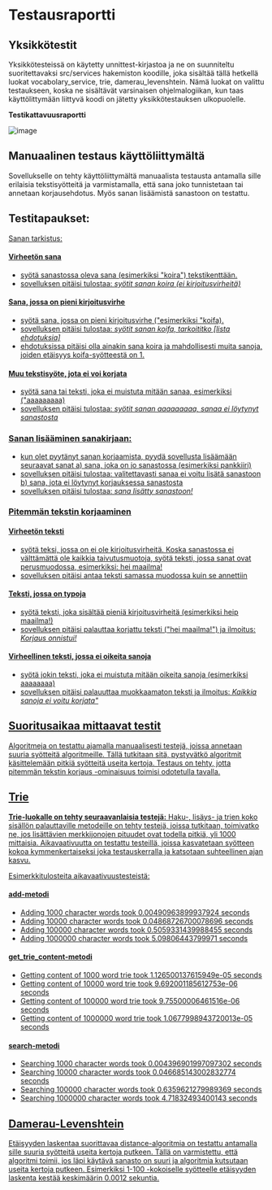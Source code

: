 # Testausraportti

## Yksikkötestit

Yksikkötesteissä on käytetty unnittest-kirjastoa ja ne on suunniteltu suoritettavaksi src/services hakemiston koodille, joka sisältää tällä hetkellä luokat vocabolary_service, trie, damerau_levenshtein. Nämä luokat on valittu testaukseen, koska ne sisältävät varsinaisen ohjelmalogiikan, kun taas käyttölittymään liittyvä koodi on jätetty yksikkötestauksen ulkopuolelle.

**Testikattavuusraportti**

![image](https://github.com/brotholi/tiralabra/assets/91954165/400f6665-97d0-45ef-9097-10d5cee1a175)


## Manuaalinen testaus käyttöliittymältä

Sovellukselle on tehty käyttöliittymältä manuaalista testausta antamalla sille erilaisia tekstisyötteitä ja varmistamalla, että sana joko tunnistetaan tai annetaan korjausehdotus. Myös sanan lisäämistä sanastoon on testattu.

## Testitapaukset:
 <u> Sanan tarkistus: <u> 
#### Virheetön sana
- syötä sanastossa oleva sana (esimerkiksi "koira") tekstikenttään.
- sovelluksen pitäisi tulostaa: *syötit sanan koira (ei kirjoitusvirheitä)*

#### Sana, jossa on pieni kirjoitusvirhe
- syötä sana, jossa on pieni kirjoitusvirhe ("esimerkiksi "koifa).
- sovelluksen pitäisi tulostaa: *syötit sanan koifa, tarkoititko [lista ehdotuksia]*
- ehdotuksissa pitäisi olla ainakin sana koira ja mahdollisesti muita sanoja, joiden etäisyys koifa-syötteestä on 1.

#### Muu tekstisyöte, jota ei voi korjata
- syötä sana tai teksti, joka ei muistuta mitään sanaa, esimerkiksi ("aaaaaaaaa)
- sovelluksen pitäisi tulostaa: *syötit sanan aaaaaaaaa, sanaa ei löytynyt sanastosta*

 
### Sanan lisääminen sanakirjaan:
- kun olet pyytänyt sanan korjaamista, pyydä sovellusta lisäämään seuraavat sanat
a) sana, joka on jo sanastossa (esimerkiksi pankkiiri)
- sovelluksen pitäisi tulostaa: valitettavasti sanaa ei voitu lisätä sanastoon
b) sana, jota ei löytynyt korjauksessa sanastosta
- sovelluksen pitäisi tulostaa: *sana lisätty sanastoon!*


### Pitemmän tekstin korjaaminen
#### Virheetön teksti 
- syötä teksi, jossa on ei ole kirjoitusvirheitä. Koska sanastossa ei välttämättä ole kaikkia taivutusmuotoja, syötä teksti, jossa sanat ovat perusmuodossa, esimerkiksi: hei maailma!
- sovelluksen pitäisi antaa teksti samassa muodossa kuin se annettiin
#### Teksti, jossa on typoja
- syötä teksti, joka sisältää pieniä kirjoitusvirheitä (esimerkiksi heip maailma!)
- sovelluksen pitäisi palauttaa korjattu teksti ("hei maailma!") ja ilmoitus: *Korjaus onnistui!*
#### Virheellinen teksti, jossa ei oikeita sanoja
- syötä jokin teksti, joka ei muistuta mitään oikeita sanoja (esimerkiksi aaaaaaaa)
- sovelluksen pitäisi palauuttaa muokkaamaton teksti ja ilmoitus: *Kaikkia sanoja ei voitu korjata"*


## Suoritusaikaa mittaavat testit

Algoritmeja on testattu ajamalla manuaalisesti testejä, joissa annetaan suuria syötteitä algoritmeille. Tällä tutkitaan sitä, pystyvätkö algoritmit käsittelemään pitkiä syötteitä useita kertoja. Testaus on tehty, jotta pitemmän tekstin korjaus -ominaisuus toimisi odotetulla tavalla.

## Trie
**Trie-luokalle on tehty seuraavanlaisia testejä:**
Haku-, lisäys- ja trien koko sisällön palauttaville metodeille on tehty testejä, joissa tutkitaan, toimivatko ne, jos lisättävien merkkijonojen pituudet ovat todella pitkiä, yli 1000 mittaisia. Aikavaativuutta on testattu testeillä, joissa kasvatetaan syötteen kokoa kymmenkertaiseksi joka testauskerralla ja katsotaan suhteellinen ajan kasvu. 

Esimerkkitulosteita aikavaativuustesteistä:

#### add-metodi
- Adding 1000 character words took 0.00490963899937924 seconds
- Adding 10000 character words took 0.04868726700078696 seconds
- Adding 100000 character words took 0.5059331439988455 seconds
- Adding 1000000 character words took 5.09806443799971 seconds

#### get_trie_content-metodi

- Getting content of 1000 word trie took 1.126500137615949e-05 seconds
- Getting content of 10000 word trie took 9.692001185612753e-06 seconds
- Getting content of 100000 word trie took 9.75500006461516e-06 seconds
- Getting content of 1000000 word trie took 1.0677998943720013e-05 seconds


#### search-metodi
- Searching 1000 character words took 0.004396901997097302 seconds
- Searching 10000 character words took 0.046685143002832774 seconds
- Searching 100000 character words took 0.6359621279989369 seconds
- Searching 1000000 character words took 4.71832493400143 seconds

## Damerau-Levenshtein
Etäisyyden laskentaa suorittavaa distance-algoritmia on testattu antamalla sille suuria syötteitä useita kertoja putkeen. Tällä on varmistettu, että algoritmi toimii, jos läpi käytävä sanasto on suuri ja algoritmia kutsutaan useita kertoja putkeen. Esimerkiksi 1-100 -kokoiselle syötteelle etäisyyden laskenta kestää keskimäärin 0.0012 sekuntia. 


